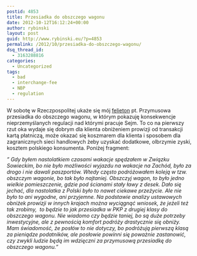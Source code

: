 ```yaml
---
postid: 4853
title: Przesiadka do obszczego wagonu
date: 2012-10-12T16:12:24+00:00
author: rybinski
layout: post
guid: http://www.rybinski.eu/?p=4853
permalink: /2012/10/przesiadka-do-obszczego-wagonu/
dsq_thread_id:
  - 3163288816
categories:
  - Uncategorized
tags:
  - bad
  - interchange-fee
  - NBP
  - regulation
---
```

W sobotę w Rzeczpospolitej ukaże się mój [felieton](http://www.rp.pl/artykul/9133,941721-Przesiadka-do-wagonu-bydlecego.html) pt. Przymusowa przesiadka do obszczego wagonu, w którym pokazuję konsekwencje nieprzemyślanych regulacji nad którymi pracuje Sejm. To co na pierwszy rzut oka wydaje się dobrym dla klienta obniżeniem prowizji od transakcji kartą płatniczą, może okazać się koszmarem dla klienta i sposobem dla zagranicznych sieci handlowych żeby uzyskać dodatkowe, olbrzymie zyski, kosztem polskiego konsumenta. Poniżej fragment:

_” Gdy byłem nastolatkiem czasami wakacje spędzałem w Związku Sowieckim, bo nie było możliwości wyjazdu na wakacje na Zachód, było za drogo i nie dawali paszportów. Wtedy często podróżowałem koleją w tzw. obszczym wagonie, bo tak było najtaniej. Obszczyj wagon, to było jedno wielkie pomieszczenie, gdzie pod ścianami stały ławy z desek. Dało się jechać, dla nastolatka z Polski było to nawet ciekawe przeżycie. Ale nie było to ani wygodne, ani przyjemne. Na podstawie analizy ustawowych obniżek prowizji w innych krajach można wyciągnąć wniosek, że jeżeli też tak zrobimy,  to będzie to jak przesiadka w PKP z drugiej klasy do obszczego wagonu. Nie wiadomo czy będzie taniej, bo są duże potrzeby inwestycyjne, ale z pewnością komfort podróży drastycznie się obniży. Mam świadomość, że posłów to nie dotyczy, bo podróżują pierwszą klasą za pieniądze podatników, ale posłowie powinni się poważnie zastanowić, czy zwykli ludzie będą im wdzięczni za przymusową przesiadkę do obszczego wagonu.”_

 
